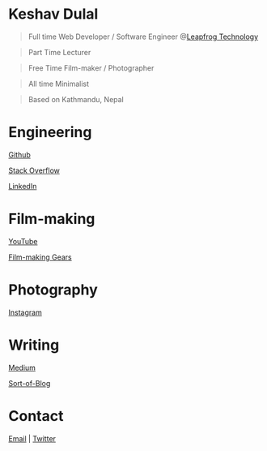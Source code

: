 # Keshav Dulal

> Full time Web Developer / Software Engineer @[Leapfrog Technology](https://www.lftechnology.com)

> Part Time Lecturer

> Free Time Film-maker / Photographer

> All time Minimalist

> Based on Kathmandu, Nepal

# Engineering
[Github](https://github.com/Keshavdulal)

[Stack Overflow](https://stackoverflow.com/users/3556531/keshavdulal?tab=profile)

[LinkedIn](https://linkedin.com/keshavdulal)

# Film-making
[YouTube](https://www.youtube.com/channel/UCAZyPxmMGNV3WC8oRiVOnyQ)

[Film-making Gears](https://kit.com/keshavdulal)

# Photography
[Instagram](https://www.instagram.com/keshav.dulal)


# Writing

[Medium](https://medium.com/@keshavdulal)

[Sort-of-Blog](https://thinkmandu.wordpress.com/)

# Contact
[Email](mailto:keshav.dulal@gmail.com) |
[Twitter](https://twitter.com/keshavdulal)